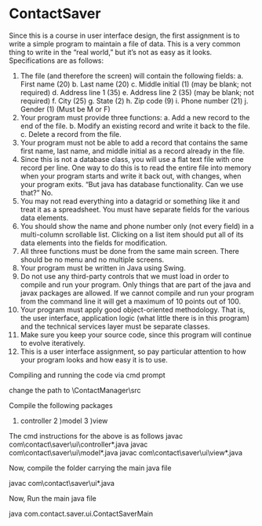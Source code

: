 ContactSaver
============
Since this is a course in user interface design, the first assignment is to write a simple program to maintain a file of data.  This is a very common thing to write in the “real world,” but it’s not as easy as it looks.  Specifications are as follows:
1.	The file (and therefore the screen) will contain the following fields: 
a.	First name (20)
b.	Last name (20)
c.	Middle initial (1)	(may be blank; not required)
d.	Address line 1 (35)
e.	Address line 2 (35) 	(may be blank; not required)
f.	City (25)
g.	State (2)
h.	Zip code (9)
i.	Phone number (21)
j.	Gender (1)		(Must be M or F)
2.	Your program must provide three functions: 
a.	Add a new record to the end of the file.
b.	Modify an existing record and write it back to the file.
c.	Delete a record from the file.
3.	Your program must not be able to add a record that contains the same first name, last name, and middle initial as a record already in the file.
4.	Since this is not a database class, you will use a flat text file with one record per line.  One way to do this is to read the entire file into memory when your program starts and write it back out, with changes, when your program exits.   “But java has database functionality.  Can we use that?” No.
5.	You may not read everything into a datagrid or something like it and treat it as a spreadsheet.  You must have separate fields for the various data elements.
6.	You should show the name and phone number only (not every field) in a multi-column scrollable list. Clicking on a list item should put all of its data elements into the fields for modification.
7.	All three functions must be done from the same main screen.  There should be no menu and no multiple screens.
8.	Your program must be written in Java using Swing.
9.	Do not use any third-party controls that we must load in order to compile and run your program.  Only things that are part of the java and javax packages are allowed.  If we cannot compile and run your program from the command line it will get a maximum of 10 points out of 100.
10.	Your program must apply good object-oriented methodology.  That is, the user interface, application logic (what little there is in this program) and the technical services layer must be separate classes.
11.	Make sure you keep your source code, since this program will continue to evolve iteratively.
12.	This is a user interface assignment, so pay particular attention to how your program looks and how easy it is to use.



Compiling and running the code via cmd prompt

change the path to \ContactManager\src

Compile the following packages
1) controller
2 )model
3 )view

The cmd instructions for the above is as follows
javac com\contact\saver\ui\controller\*.java
javac com\contact\saver\ui\model\*.java
javac com\contact\saver\ui\view\*.java


Now, compile the folder carrying the main java file

javac com\contact\saver\ui\*.java

Now, Run the main java file

java com.contact.saver.ui.ContactSaverMain

